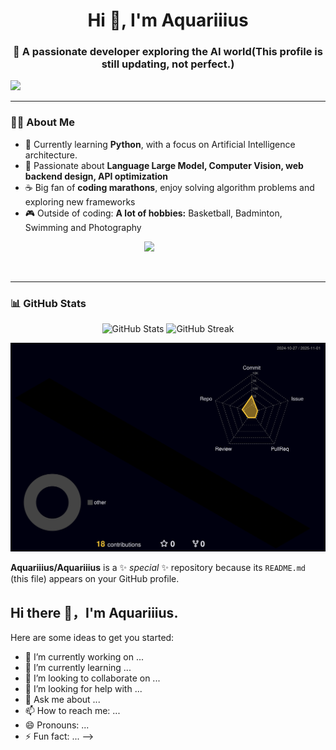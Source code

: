 <!-- Profile Header -->
<h1 align="center">Hi 👋, I'm Aquariiius</h1>
<p align="center">

</p>
<h3 align="center">🚀 A passionate developer exploring the AI world(This profile is still updating, not perfect.)</h3>
<!--

<p align="center">
  <img src="https://readme-typing-svg.herokuapp.com?size=22&center=true&vCenter=true&width=500&lines=Welcome+to+my+GitHub!;Full-stack+developer+in+progress;Love+code,+coffee+and+creativity" />
</p>

### 🛠️ Tech Stack
<p align="left">
   <!-- Frameworks -->
  
  <!-- Programming Languages -->
  <img src="https://img.shields.io/badge/Python-3776AB?style=for-the-badge&logo=python&logoColor=white"/>
  
</p>


---

### 🧑‍💻 About Me
- 🌱 Currently learning **Python**, with a focus on Artificial Intelligence architecture.
- 💬 Passionate about **Language Large Model, Computer Vision, web backend design, API optimization**
- ☕ Big fan of **coding marathons**, enjoy solving algorithm problems and exploring new frameworks
- 🎮 Outside of coding: **A lot of hobbies:** Basketball, Badminton, Swimming and Photography

<!-- Daily Quote & Hobby Side by Side -->
<p align="center">
  <img src="https://quotes-github-readme.vercel.app/api?type=vercel&theme=light" height="250">
  &nbsp;&nbsp;&nbsp;&nbsp;&nbsp;&nbsp;&nbsp;&nbsp;&nbsp;&nbsp;&nbsp;&nbsp;&nbsp;&nbsp; <!-- 这里是空格，数量可调 -->
</p>
<!-- 用这个清除浮动，避免后续内容被图片环绕 -->
<br clear="both" />



---

### 📊 GitHub Stats
<p align="center">
  <!-- 设置两者粗细一样 -->
  <img src="https://github-readme-stats.vercel.app/api?username=Aquariiius&show_icons=true&theme=buefy&border_color=A8A8A8&rank_icon=github" alt="GitHub Stats" height="165"/>
  <img src="https://github-readme-streak-stats.herokuapp.com/?user=Aquariiius&theme=buefy" alt="GitHub Streak" height="165"/>
</p>

[![3D Contributions](https://raw.githubusercontent.com/Aquariiius/Aquariiius/main/profile-3d-contrib/profile-night-rainbow.svg)](https://github.com/Aquariiius/Aquariiius) 

**Aquariiius/Aquariiius** is a ✨ _special_ ✨ repository because its `README.md` (this file) appears on your GitHub profile.
## Hi there 👋，I'm Aquariiius.

Here are some ideas to get you started:

- 🔭 I’m currently working on ...
- 🌱 I’m currently learning ...
- 👯 I’m looking to collaborate on ...
- 🤔 I’m looking for help with ...
- 💬 Ask me about ...
- 📫 How to reach me: ...
- 😄 Pronouns: ...
- ⚡ Fun fact: ...
-->
